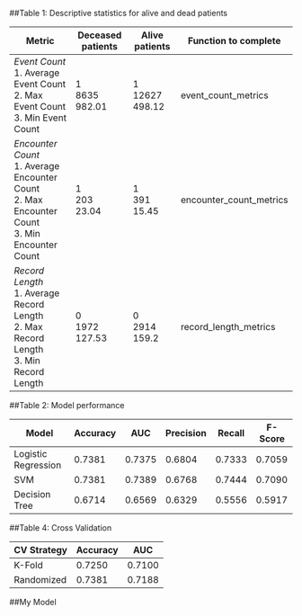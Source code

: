 ##Table 1:  Descriptive statistics for alive and dead patients

| Metric                                                                                   | Deceased patients | Alive patients | Function to complete    |
|------------------------------------------------------------------------------------------|-------------------|----------------|-------------------------|
| *Event Count* </br> 1. Average Event Count </br> 2. Max Event Count </br> 3. Min Event Count                 | 1 </br> 8635 </br> 982.01     | 1 </br> 12627 </br> 498.12  | event_count_metrics     |
| *Encounter Count* </br> 1. Average Encounter Count </br> 2. Max Encounter Count </br> 3. Min Encounter Count | 1 </br> 203 </br> 23.04          | 1 </br> 391 </br> 15.45     | encounter_count_metrics |
| *Record Length* </br> 1. Average Record Length </br> 2. Max Record Length </br> 3. Min Record Length         | 0 </br> 1972 </br> 127.53       | 0 </br> 2914 </br> 159.2 | record_length_metrics   |

##Table 2: Model performance

| Model               | Accuracy | AUC    | Precision | Recall | F-Score |
|---------------------|----------|--------|-----------|--------|---------|
| Logistic Regression | 0.7381   | 0.7375 | 0.6804    | 0.7333 | 0.7059  |
| SVM                 | 0.7381   | 0.7389 | 0.6768    | 0.7444 | 0.7090  |
| Decision Tree       | 0.6714   | 0.6569 | 0.6329    | 0.5556 | 0.5917  |


##Table 4: Cross Validation

| CV Strategy | Accuracy | AUC    |
|-------------|----------|--------|
| K-Fold      | 0.7250   | 0.7100 |
| Randomized  | 0.7381   | 0.7188 |

##My Model

